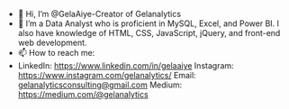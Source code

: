 - 👋 Hi, I’m @GelaAiye-Creator of Gelanalytics
- 👀 I’m a Data Analyst who is proficient in MySQL, Excel, and Power BI. I also have knowledge of HTML, CSS, JavaScript, jQuery, and front-end web development.
- 📫 How to reach me:
- LinkedIn: https://www.linkedin.com/in/gelaaiye
Instagram: https://www.instagram.com/gelanalytics/
Email: gelanalyticsconsulting@gmail.com
Medium: https://medium.com/@gelanalytics


<!---
GelaAiye-Gelanalytics/GelaAiye-Gelanalytics is a ✨ special ✨ repository because its `README.md` (this file) appears on your GitHub profile.
You can click the Preview link to take a look at your changes.
--->
